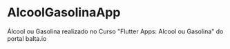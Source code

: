# AlcoolGasolinaApp
Álcool ou Gasolina realizado no Curso "Flutter Apps: Alcool ou Gasolina" do portal balta.io
